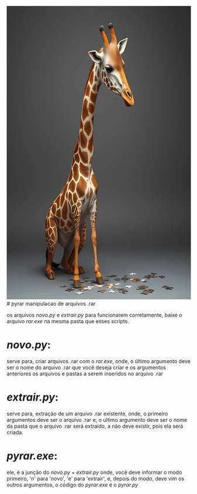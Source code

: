<img src="capa.jpg" style="width: 100%; height: 800px;">
# pyrar
manipulacao de arquivos .rar

os arquivos *novo.py* e *extrair.py* para funcionarem corretamente, baixe o arquivo *rar.exe* na mesma pasta que esses scripts.

# *novo.py*:
serve para, criar arquivos .rar com o *rar.exe*, onde, o último argumento deve ser o nome do arquivo .rar que você deseja criar e
os argumentos anteriores os arquivos e pastas a serem inseridos no arquivo .rar

# *extrair.py*:
serve para, extração de um arquivo .rar existente, onde, o primeiro argumentos deve ser o arquivo .rar e, o ultimo argumento deve ser 
o nome da pasta que o arquivo .rar será extraído, a não deve existir, pois ela será criada.

# *pyrar.exe*:
ele, é a junção do *novo.py* + *extrair.py* onde, você deve informar o modo primeiro, 'n' para 'novo', 'e' para 'extrair', e, depois 
do modo, deve vim os outros argumentos, o código do *pyrar.exe* é o *pyrar.py*
